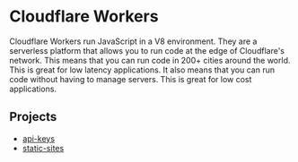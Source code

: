 # Cloudflare Workers

Cloudflare Workers run JavaScript in a V8 environment. They are a serverless platform that allows you to run code at the edge of Cloudflare's network. This means that you can run code in 200+ cities around the world. This is great for low latency applications. It also means that you can run code without having to manage servers. This is great for low cost applications.

## Projects

- [api-keys](./api-keys/README.md)
- [static-sites](./static-sites/README.md)
